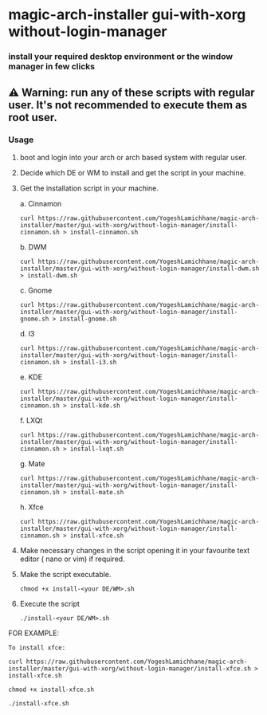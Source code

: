 # magic-arch-installer gui-with-xorg without-login-manager

### install your required desktop environment or the window manager in few clicks

## ⚠️ Warning: run any of these scripts with regular user. It's not recommended to execute them as root user.

### Usage
 1. boot and login into your arch or arch based system with regular user.
 2. Decide which DE or WM to install and get the script in your machine.
 3. Get the installation script in your machine.

	 a. Cinnamon
	 ```
	 curl https://raw.githubusercontent.com/YogeshLamichhane/magic-arch-installer/master/gui-with-xorg/without-login-manager/install-cinnamon.sh > install-cinnamon.sh
	 ```
	 b. DWM
	 ```
	 curl https://raw.githubusercontent.com/YogeshLamichhane/magic-arch-installer/master/gui-with-xorg/without-login-manager/install-dwm.sh > install-dwm.sh
	 ```
	 c. Gnome
	 ```
	 curl https://raw.githubusercontent.com/YogeshLamichhane/magic-arch-installer/master/gui-with-xorg/without-login-manager/install-gnome.sh > install-gnome.sh
	 ```
	 d. I3
	 ```
	 curl https://raw.githubusercontent.com/YogeshLamichhane/magic-arch-installer/master/gui-with-xorg/without-login-manager/install-cinnamon.sh > install-i3.sh
	 ```
	 e. KDE
	 ```
	 curl https://raw.githubusercontent.com/YogeshLamichhane/magic-arch-installer/master/gui-with-xorg/without-login-manager/install-cinnamon.sh > install-kde.sh
	 ```
	 f. LXQt
	 ```
	 curl https://raw.githubusercontent.com/YogeshLamichhane/magic-arch-installer/master/gui-with-xorg/without-login-manager/install-cinnamon.sh > install-lxqt.sh
	 ```
	 g. Mate
	 ```
	 curl https://raw.githubusercontent.com/YogeshLamichhane/magic-arch-installer/master/gui-with-xorg/without-login-manager/install-cinnamon.sh > install-mate.sh
	 ```
	 h. Xfce
	 ```
	 curl https://raw.githubusercontent.com/YogeshLamichhane/magic-arch-installer/master/gui-with-xorg/without-login-manager/install-cinnamon.sh > install-xfce.sh
	 ```
 4. Make necessary changes in the script opening it in your favourite text editor ( nano or vim) if required. 

 5. Make the script executable.
	 ```
	 chmod +x install-<your DE/WM>.sh
	 ```
 6. Execute the script
	 ```
	 ./install-<your DE/WM>.sh
	 ```

FOR EXAMPLE:

	To install xfce:
	
	curl https://raw.githubusercontent.com/YogeshLamichhane/magic-arch-installer/master/gui-with-xorg/without-login-manager/install-xfce.sh > install-xfce.sh
	 
	chmod +x install-xfce.sh
	 
	./install-xfce.sh
